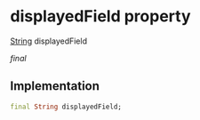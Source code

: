 


# displayedField property






[String](https://api.flutter.dev/flutter/dart-core/String-class.html) displayedField
  
_final_






## Implementation

```dart
final String displayedField;


```







